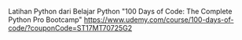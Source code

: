 Latihan Python dari Belajar Python "100 Days of Code: The Complete Python Pro Bootcamp" https://www.udemy.com/course/100-days-of-code/?couponCode=ST17MT70725G2
